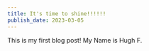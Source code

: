```yaml
---
title: It's time to shine!!!!!!
publish_date: 2023-03-05
---
```


This is my first blog post! My Name is Hugh F.
